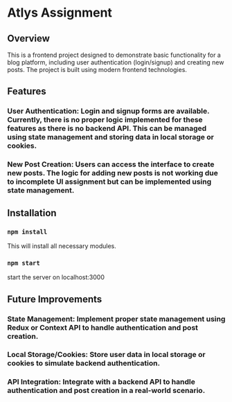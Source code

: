 # Atlys Assignment


## Overview

This is a frontend project designed to demonstrate basic functionality for a blog platform, including user authentication (login/signup) and creating new posts. The project is built using modern frontend technologies.

## Features

### User Authentication: Login and signup forms are available. Currently, there is no proper logic implemented for these features as there is no backend API. This can be managed using state management and storing data in local storage or cookies.


### New Post Creation: Users can access the interface to create new posts. The logic for adding new posts is not working due to incomplete UI assignment but can be implemented using state management.

## Installation

### `npm install`

This will install all necessary modules.

### `npm start`

start the server on localhost:3000

## Future Improvements

### State Management: Implement proper state management using Redux or Context API to handle authentication and post creation.

### Local Storage/Cookies: Store user data in local storage or cookies to simulate backend authentication.

### API Integration: Integrate with a backend API to handle authentication and post creation in a real-world scenario.
